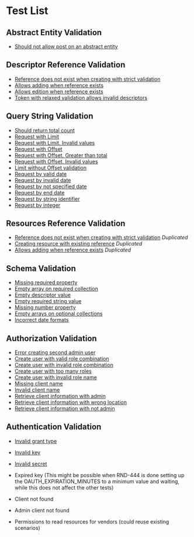# Test List

## Abstract Entity Validation

- [Should not allow post on an abstract entity](./AbstractEntityValidation.test.ts#L10)

## Descriptor Reference Validation

- [Reference does not exist when creating with strict validation](./DescriptorReferenceValidation.test.ts#L15)
- [Allows adding when reference exists](./DescriptorReferenceValidation.test.ts#L43)
- [Allows edition when reference exists](./DescriptorReferenceValidation.test.ts#L76)
- [Token with relaxed validation allows invalid descriptors](./DescriptorReferenceValidation.test.ts#L120)

## Query String Validation

- [Should return total count](./QueryStringValidation.test.ts#L12)
- [Request with Limit](./QueryStringValidation.test.ts#L35)
- [Request with Limit. Invalid values](./QueryStringValidation.test.ts#L50)
- [Request with Offset](./QueryStringValidation.test.ts#L74)
- [Request with Offset. Greater than total](./QueryStringValidation.test.ts#L88)
- [Request with Offset. Invalid values](./QueryStringValidation.test.ts#L104)
- [Limit without Offset validation](./QueryStringValidation.test.ts#L125)
- [Request by valid date](./QueryStringValidation.test.ts#L177)
- [Request by invalid date](./QueryStringValidation.test.ts#L190)
- [Request by not specified date](./QueryStringValidation.test.ts#L210)
- [Request by end date](./QueryStringValidation.test.ts#L223)
- [Request by string identifier](./QueryStringValidation.test.ts#L234)
- [Request by integer](./QueryStringValidation.test.ts#L247)

## Resources Reference Validation

- [Reference does not exist when creating with strict validation](./ResourcesReferenceValidation.test.ts#L14) *Duplicated*
- [Creating resource with existing reference](./ResourcesReferenceValidation.test.ts#L43) *Duplicated*
- [Allows adding when reference exists](./ResourcesReferenceValidation.test.ts#L73) *Duplicated*  
  
## Schema Validation

- [Missing required property](./SchemaValidation.test.ts#L9)
- [Empty array on required collection](./SchemaValidation.test.ts#L39)
- [Empty descriptor value](./SchemaValidation.test.ts#L69)
- [Empty required string value](./SchemaValidation.test.ts#L104)
- [Missing number property](./SchemaValidation.test.ts#L141)
- [Empty arrays on optional collections](./SchemaValidation.test.ts#L177)
- [Incorrect date formats](./SchemaValidation.test.ts#L212)

## Authorization Validation

- [Error creating second admin user](./AuthorizationValidation.test.ts#L19)
- [Create user with valid role combination](./AuthorizationValidation.test.ts#L34)
- [Create user with invalid role combination](./AuthorizationValidation.test.ts#L60)
- [Create user with too many roles](./AuthorizationValidation.test.ts#L93)
- [Create user with invalid role name](./AuthorizationValidation.test.ts#L121)
- [Missing client name](./AuthorizationValidation.test.ts#L166)
- [Invalid client name](./AuthorizationValidation.test.ts#L191)
- [Retrieve client information with admin](./AuthorizationValidation.test.ts#L240)
- [Retrieve client information with wrong location](./AuthorizationValidation.test.ts#L252)
- [Retrieve client information with not admin](./AuthorizationValidation.test.ts#L261)

## Authentication Validation

- [Invalid grant type](./AuthenticationValidation.test.ts#L15)
- [Invalid key](./AuthenticationValidation.test.ts#L35)
- [Invalid secret](./AuthenticationValidation.test.ts#L48)
- Expired key (This might be possible when RND-444 is done setting up the OAUTH_EXPIRATION_MINUTES to a minimum value and waiting, while this does not affect the other tests)
- Client not found
- Admin client not found

- Permissions to read resources for vendors (could reuse existing scenarios)
